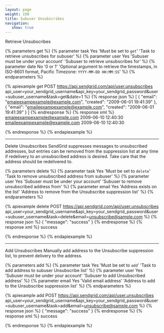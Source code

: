 ```yaml
---
layout: page
weight: 150
title: Subuser Unsubscribes
navigation:
   show: true
---
```


<page-anchor el="h2">
Retrieve Unsubscribes
</page-anchor>

{% parameters get %}
 {% parameter task Yes 'Must be set to <code>get</code>' 'Task to retrieve unsubscribes for subuser' %}
 {% parameter user Yes 'Subuser must be under your account' 'Subuser to retrieve unsubscribes for' %}
 {% parameter date No '0 or 1' 'Optional argument to retrieve the timestamps, in ISO-8601 format, Pacific Timezone: <code>YYYY-MM-DD HH:MM:SS</code>' %}
{% endparameters %}

{% apiexample get POST https://api.sendgrid.com/api/user.unsubscribes api_user=your_sendgrid_username&api_key=your_sendgrid_password&user=subuser_username&task=get&date=1 %}
  {% response json %}
[
  {
    "email": "emaieexampexample@example.com",
    "created": "2009-06-01 19:41:39"
  },
  {
    "email": "emaileexampexample@example.com",
    "created": "2009-06-01 19:41:39"
  }
]
  {% endresponse %}
  {% response xml %}
<unsubscribes>
   <unsubscribe>
      <email>emaieexampexample@example.com</email>
      <created>2009-06-10 12:40:30</created>
   </unsubscribe>
   <unsubscribe>
      <email>emaileexampexample@example.com</email>
      <created>2009-06-10 12:40:30</created>
   </unsubscribe>
</unsubscribes>

  {% endresponse %}
{% endapiexample %}

* * * * *

<page-anchor el="h2">
Delete Unsubscribes
</page-anchor>
SendGrid suppresses messages to unsubscribed addresses, but entries can be removed from the suppression list at any time if redelivery to an unsubscribed address is desired. Take care that the address should be redelivered to.

{% parameters delete %}
 {% parameter task Yes 'Must be set to <code>delete</code>' 'Task to remove unsubscribed address from subuser' %}
 {% parameter user Yes 'Subuser must be under your account' 'Subuser to remove unsubscribed address from' %}
 {% parameter email Yes 'Address exists on the list' 'Address to remove from the Unsubscribe suppression list' %}
{% endparameters %}

{% apiexample delete POST https://api.sendgrid.com/api/user.unsubscribes api_user=your_sendgrid_username&api_key=your_sendgrid_password&user=subuser_username&task=delete&email=unsubscribe@sample.com %}
  {% response json %}
{
  "message": "success"
}
  {% endresponse %}
  {% response xml %}
<result>
   <message>success</message>
</result>

  {% endresponse %}
{% endapiexample %}

* * * * *

<page-anchor el="h2">
Add Unsubscribes
</page-anchor>
Manually add address to the Unsubscribe suppression list, to prevent delivery to the address.

{% parameters add %}
 {% parameter task Yes 'Must be set to <code>add</code>' 'Task to add address to subuser Unsubscribe list' %}
 {% parameter user Yes 'Subuser must be under your account' 'Subuser to add Unsubscribed address' %}
 {% parameter email Yes 'Valid email address' 'Address to add to the Unsubscribe suppression list' %}
{% endparameters %}


{% apiexample add POST https://api.sendgrid.com/api/user.unsubscribes api_user=your_sendgrid_username&api_key=your_sendgrid_password&user=subuser_username&task=add&email=unsubscribe@sample.com %}
  {% response json %}
{
  "message": "success"
}
  {% endresponse %}
  {% response xml %}
<result>
   <message>success</message>
</result>

  {% endresponse %}
{% endapiexample %}
